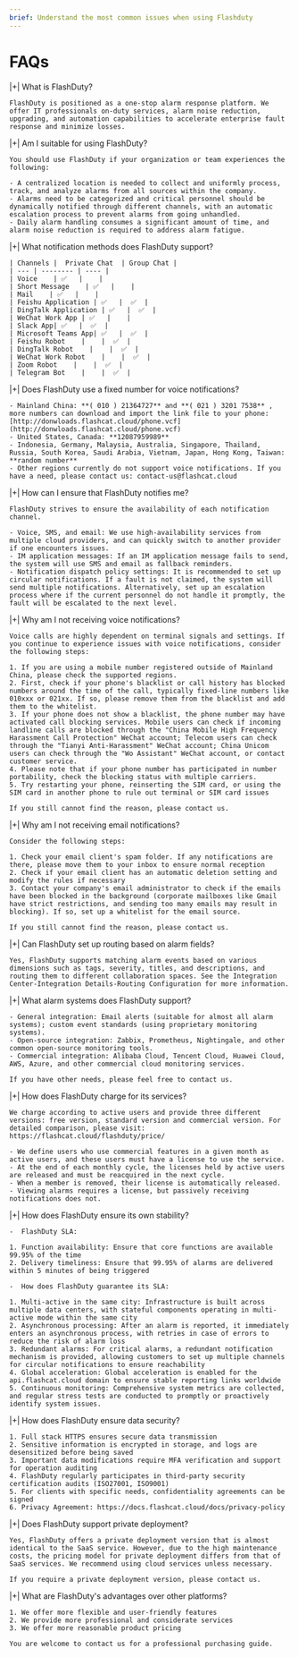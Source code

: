 ```yaml
---
brief: Understand the most common issues when using Flashduty
---
```


# FAQs

|+| What is FlashDuty?

    FlashDuty is positioned as a one-stop alarm response platform. We offer IT professionals on-duty services, alarm noise reduction, upgrading, and automation capabilities to accelerate enterprise fault response and minimize losses.

|+| Am I suitable for using FlashDuty?

    You should use FlashDuty if your organization or team experiences the following:

    - A centralized location is needed to collect and uniformly process, track, and analyze alarms from all sources within the company.
    - Alarms need to be categorized and critical personnel should be dynamically notified through different channels, with an automatic escalation process to prevent alarms from going unhandled.
    - Daily alarm handling consumes a significant amount of time, and alarm noise reduction is required to address alarm fatigue.

|+| What notification methods does FlashDuty support?

    | Channels |  Private Chat  | Group Chat |
    | --- | -------- | ---- |
    | Voice    | ✅   |    |
    | Short Message    | ✅   |    |
    | Mail    | ✅   |    |
    | Feishu Application | ✅   |  ✅  |
    | DingTalk Application | ✅   |  ✅  |
    | WeChat Work App | ✅   |    |
    | Slack App| ✅   |  ✅  |
    | Microsoft Teams App| ✅   |  ✅  |
    | Feishu Robot    |    |  ✅  |
    | DingTalk Robot    |    |  ✅  |
    | WeChat Work Robot    |    |  ✅  |
    | Zoom Robot    |    |  ✅  |
    | Telegram Bot    |    |  ✅  |

|+| Does FlashDuty use a fixed number for voice notifications?

    - Mainland China: **( 010 ) 21364727** and **( 021 ) 3201 7538** , more numbers can download and import the link file to your phone: [http://donwloads.flashcat.cloud/phone.vcf](http://donwloads.flashcat.cloud/phone.vcf)
    - United States, Canada: **12087959989**
    - Indonesia, Germany, Malaysia, Australia, Singapore, Thailand, Russia, South Korea, Saudi Arabia, Vietnam, Japan, Hong Kong, Taiwan: **random number**
    - Other regions currently do not support voice notifications. If you have a need, please contact us: contact-us@flashcat.cloud

|+| How can I ensure that FlashDuty notifies me?

    FlashDuty strives to ensure the availability of each notification channel.

    - Voice, SMS, and email: We use high-availability services from multiple cloud providers, and can quickly switch to another provider if one encounters issues.
    - IM application messages: If an IM application message fails to send, the system will use SMS and email as fallback reminders.
    - Notification dispatch policy settings: It is recommended to set up circular notifications. If a fault is not claimed, the system will send multiple notifications. Alternatively, set up an escalation process where if the current personnel do not handle it promptly, the fault will be escalated to the next level.

|+| Why am I not receiving voice notifications?

    Voice calls are highly dependent on terminal signals and settings. If you continue to experience issues with voice notifications, consider the following steps:

    1. If you are using a mobile number registered outside of Mainland China, please check the supported regions.
    2. First, check if your phone's blacklist or call history has blocked numbers around the time of the call, typically fixed-line numbers like 010xxx or 021xx. If so, please remove them from the blacklist and add them to the whitelist.
    3. If your phone does not show a blacklist, the phone number may have activated call blocking services. Mobile users can check if incoming landline calls are blocked through the "China Mobile High Frequency Harassment Call Protection" WeChat account; Telecom users can check through the "Tianyi Anti-Harassment" WeChat account; China Unicom users can check through the "Wo Assistant" WeChat account, or contact customer service.
    4. Please note that if your phone number has participated in number portability, check the blocking status with multiple carriers.
    5. Try restarting your phone, reinserting the SIM card, or using the SIM card in another phone to rule out terminal or SIM card issues

    If you still cannot find the reason, please contact us.

|+| Why am I not receiving email notifications?

    Consider the following steps:

    1. Check your email client's spam folder. If any notifications are there, please move them to your inbox to ensure normal reception
    2. Check if your email client has an automatic deletion setting and modify the rules if necessary
    3. Contact your company's email administrator to check if the emails have been blocked in the background (corporate mailboxes like Gmail have strict restrictions, and sending too many emails may result in blocking). If so, set up a whitelist for the email source.

    If you still cannot find the reason, please contact us.

|+| Can FlashDuty set up routing based on alarm fields?

    Yes, FlashDuty supports matching alarm events based on various dimensions such as tags, severity, titles, and descriptions, and routing them to different collaboration spaces. See the Integration Center-Integration Details-Routing Configuration for more information.

|+| What alarm systems does FlashDuty support?

    - General integration: Email alerts (suitable for almost all alarm systems); custom event standards (using proprietary monitoring systems).
    - Open-source integration: Zabbix, Prometheus, Nightingale, and other common open-source monitoring tools.
    - Commercial integration: Alibaba Cloud, Tencent Cloud, Huawei Cloud, AWS, Azure, and other commercial cloud monitoring services.

    If you have other needs, please feel free to contact us.

|+| How does FlashDuty charge for its services?

    We charge according to active users and provide three different versions: free version, standard version and commercial version. For detailed comparison, please visit: https://flashcat.cloud/flashduty/price/

    - We define users who use commercial features in a given month as active users, and these users must have a license to use the service.
    - At the end of each monthly cycle, the licenses held by active users are released and must be reacquired in the next cycle.
    - When a member is removed, their license is automatically released.
    - Viewing alarms requires a license, but passively receiving notifications does not.

|+| How does FlashDuty ensure its own stability?

    -  FlashDuty SLA:

    1. Function availability: Ensure that core functions are available 99.95% of the time
    2. Delivery timeliness: Ensure that 99.95% of alarms are delivered within 5 minutes of being triggered

    -  How does FlashDuty guarantee its SLA:

    1. Multi-active in the same city: Infrastructure is built across multiple data centers, with stateful components operating in multi-active mode within the same city
    2. Asynchronous processing: After an alarm is reported, it immediately enters an asynchronous process, with retries in case of errors to reduce the risk of alarm loss
    3. Redundant alarms: For critical alarms, a redundant notification mechanism is provided, allowing customers to set up multiple channels for circular notifications to ensure reachability
    4. Global acceleration: Global acceleration is enabled for the api.flashcat.cloud domain to ensure stable reporting links worldwide
    5. Continuous monitoring: Comprehensive system metrics are collected, and regular stress tests are conducted to promptly or proactively identify system issues.

|+| How does FlashDuty ensure data security?

    1. Full stack HTTPS ensures secure data transmission
    2. Sensitive information is encrypted in storage, and logs are desensitized before being saved
    3. Important data modifications require MFA verification and support for operation auditing
    4. FlashDuty regularly participates in third-party security certification audits (ISO27001, ISO9001)
    5. For clients with specific needs, confidentiality agreements can be signed
    6. Privacy Agreement: https://docs.flashcat.cloud/docs/privacy-policy

|+| Does FlashDuty support private deployment?

    Yes, FlashDuty offers a private deployment version that is almost identical to the SaaS service. However, due to the high maintenance costs, the pricing model for private deployment differs from that of SaaS services. We recommend using cloud services unless necessary.

    If you require a private deployment version, please contact us.

|+| What are FlashDuty's advantages over other platforms?

    1. We offer more flexible and user-friendly features
    2. We provide more professional and considerate services
    3. We offer more reasonable product pricing

    You are welcome to contact us for a professional purchasing guide.